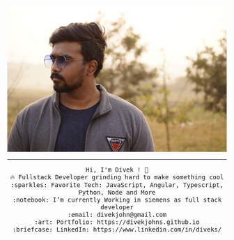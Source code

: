 <img src="./_DSC0287.JPG"/>
 <hr></hr>
<p align="center">
  <samp>
    Hi, I'm Divek ! 👋 <br>
    🔥 Fullstack Developer grinding hard to make something cool  <br>
    :sparkles: Favorite Tech: JavaScript, Angular, Typescript, Python, Node and More <br>
    :notebook: I’m currently Working in siemens as full stack developer <br>
    :email:	divekjohn@gmail.com <br>
    :art: Portfolio: https://divekjohns.github.io <br>
    :briefcase: LinkedIn: https://www.linkedin.com/in/diveks/ <br>
  </samp>
</p>
